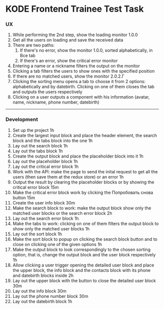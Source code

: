 # KODE Frontend Trainee Test Task
### UX
1. While performing the 2nd step, show the loading monitor 1.0.0
2. Get all the users on loading and save the received data
3. There are two paths:
    1. If there's no error, show the monitor 1.0.0, sorted alphabetically, in Все tab
    2. If there's an error, show the critical error monitor
4. Entering a name or a nickname filters the output on the monitor
5. Clicking a tab filters the users to show ones with the specified position
6. If there are no matched users, show the monitor 2.0.2.Г
7. Clicking the sorting menu opens a tab to choose it from 2 options: alphabetically and by datebirth. Clicking on one of them closes the tab and outputs the users respectively
8. Clicking on a user outputs a component with his information (avatar, name, nickname, phone number, datebirth)
---
### Development
1. Set up the project 1h
2. Create the largest input block and place the header element, the search block and the tabs block into the one 1h
3. Lay out the search block 1h
4. Lay out the tabs block 1h
5. Create the output block and place the placeholder block into it 1h
6. Lay out the placeholder block 1h
7. Lay out the critical error block 1h
8. Work with the API: make the page to send the inital request to get all the users (then save them at the redux store) or an error 1h
9. Output the result by clearing the placeholder blocks or by showing the critical error block 15m
9. Make the critical error block work by clicking the Попробовать снова button 15m
9. Create the user info block 30m
10. Make the search block to work: make the output block show only the matched user blocks or the search error block 2h
11. Lay out the search error block 1h
12. Make the tabs to work: clicking on one of them filters the output block to show only the matched user blocks 1h
13. Lay out the sort block 1h
14. Make the sort block to popup on clicking the search block button and to close on clicking one of the given options 1h
15. Make the output block to look correspondingly to the chosen sorting option, that is, change the output block and the user block respectively 1h
16. Allow clicking a user trigger opening the detailed user block and place the upper block, the info block and the contacts block with its phone and datebirth blocks inside 2h
17. Lay out the upper block with the button to close the detailed user block 30m
18. Lay out the info block 30m
19. Lay out the phone number block 30m
21. Lay out the datebirth block 1h
